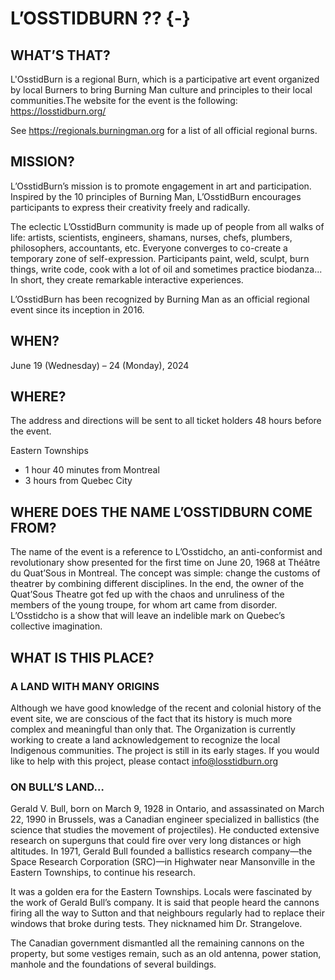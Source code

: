 # L’OSSTIDBURN ?? {-}

<h2><span>WHAT’S THAT?</span></h2> 

L'OsstidBurn is a regional Burn, which is a participative art event organized by local Burners to bring Burning Man culture and principles to their local communities.The website for the event is the following: https://losstidburn.org/


See https://regionals.burningman.org for a list of all official regional burns.


<h2><span>MISSION?</span></h2>

L’OsstidBurn’s mission is to promote engagement in art and participation. Inspired by the 10 principles of Burning Man, L’OsstidBurn encourages participants to express their creativity freely and radically.

The eclectic L’OsstidBurn community is made up of people from all walks of life: artists, scientists, engineers, shamans, nurses, chefs, plumbers, philosophers, accountants, etc. Everyone converges to co-create a temporary zone  of self-expression. Participants paint, weld, sculpt, burn things, write code, cook with a lot of oil and sometimes practice biodanza... In short, they create remarkable interactive experiences.


L’OsstidBurn has been recognized by Burning Man as an official regional event since its inception in 2016.


<h2><span>WHEN?</span></h2>


June 19 (Wednesday) – 24 (Monday), 2024


<h2><span>WHERE? </span></h2>

The address and directions will be sent to all ticket holders 48 hours before the event.

Eastern Townships

* 1 hour 40 minutes from Montreal
* 3 hours from Quebec City

<h2><span>WHERE DOES THE NAME L’OSSTIDBURN COME FROM?</span></h2> 

The name of the event is a reference to L’Osstidcho, an anti-conformist and revolutionary show presented for the first time on June 20, 1968 at Théâtre du Quat’Sous in Montreal.  The concept was simple: change the customs of theatrer by  combining different disciplines. In the end, the owner of the Quat’Sous Theatre got fed up with the chaos and unruliness of the members of the young troupe, for whom art came from disorder. L’Osstidcho is a show that will leave an indelible mark on Quebec’s collective imagination.

<h2><span>WHAT IS THIS PLACE?</span></h2>

<h3><span>A LAND WITH MANY ORIGINS</span></h3> 

Although we have good knowledge of the recent and colonial history of the event site, we are conscious of the fact that its history is much more complex and meaningful than only that. The Organization is currently working to create a land acknowledgement to recognize the local Indigenous communities. The project is still in its early stages. If you would like to help with this project, please contact info@losstidburn.org

<h3><span>ON BULL’S LAND…</span></h3> 


Gerald V. Bull, born on March 9, 1928 in Ontario, and assassinated on March 22, 1990 in Brussels, was a Canadian engineer specialized in ballistics (the science that studies the movement of projectiles). He conducted extensive research on superguns that could fire over very long distances or high altitudes. In 1971, Gerald Bull founded a ballistics research company—the Space Research Corporation (SRC)—in Highwater near Mansonville in the Eastern Townships, to continue his research. 

It was a golden era for the Eastern Townships. Locals were fascinated by the work of Gerald Bull’s company. It is said that people heard the cannons firing all the way to Sutton and that neighbours regularly had to replace their windows that broke during tests. They nicknamed him Dr. Strangelove.

The Canadian government dismantled all the remaining cannons on the property, but some vestiges remain, such as an old antenna, power station, manhole and the foundations of several buildings.

